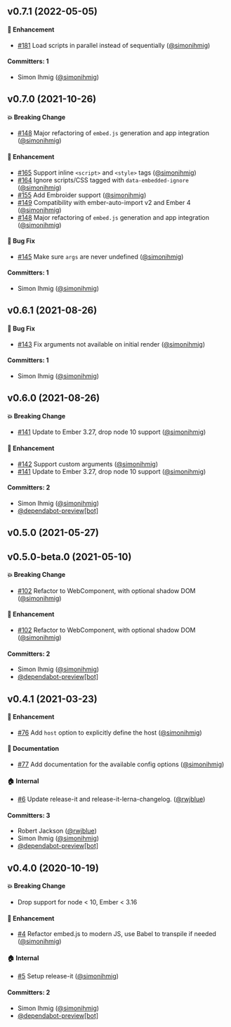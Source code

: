 

## v0.7.1 (2022-05-05)

#### :rocket: Enhancement
* [#181](https://github.com/kaliber5/ember-embedded-snippet/pull/181) Load scripts in parallel instead of sequentially ([@simonihmig](https://github.com/simonihmig))

#### Committers: 1
- Simon Ihmig ([@simonihmig](https://github.com/simonihmig))

## v0.7.0 (2021-10-26)

#### :boom: Breaking Change
* [#148](https://github.com/kaliber5/ember-embedded-snippet/pull/148) Major refactoring of `embed.js` generation and app integration ([@simonihmig](https://github.com/simonihmig))

#### :rocket: Enhancement
* [#165](https://github.com/kaliber5/ember-embedded-snippet/pull/165) Support inline `<script>` and `<style>` tags ([@simonihmig](https://github.com/simonihmig))
* [#164](https://github.com/kaliber5/ember-embedded-snippet/pull/164) Ignore scripts/CSS tagged with `data-embedded-ignore` ([@simonihmig](https://github.com/simonihmig))
* [#155](https://github.com/kaliber5/ember-embedded-snippet/pull/155) Add Embroider support ([@simonihmig](https://github.com/simonihmig))
* [#149](https://github.com/kaliber5/ember-embedded-snippet/pull/149) Compatibility with ember-auto-import v2 and Ember 4 ([@simonihmig](https://github.com/simonihmig))
* [#148](https://github.com/kaliber5/ember-embedded-snippet/pull/148) Major refactoring of `embed.js` generation and app integration ([@simonihmig](https://github.com/simonihmig))

#### :bug: Bug Fix
* [#145](https://github.com/kaliber5/ember-embedded-snippet/pull/145) Make sure `args` are never undefined ([@simonihmig](https://github.com/simonihmig))

#### Committers: 1
- Simon Ihmig ([@simonihmig](https://github.com/simonihmig))

## v0.6.1 (2021-08-26)

#### :bug: Bug Fix
* [#143](https://github.com/kaliber5/ember-embedded-snippet/pull/143) Fix arguments not available on initial render ([@simonihmig](https://github.com/simonihmig))

#### Committers: 1
- Simon Ihmig ([@simonihmig](https://github.com/simonihmig))

## v0.6.0 (2021-08-26)

#### :boom: Breaking Change
* [#141](https://github.com/kaliber5/ember-embedded-snippet/pull/141) Update to Ember 3.27, drop node 10 support ([@simonihmig](https://github.com/simonihmig))

#### :rocket: Enhancement
* [#142](https://github.com/kaliber5/ember-embedded-snippet/pull/142) Support custom arguments ([@simonihmig](https://github.com/simonihmig))
* [#141](https://github.com/kaliber5/ember-embedded-snippet/pull/141) Update to Ember 3.27, drop node 10 support ([@simonihmig](https://github.com/simonihmig))

#### Committers: 2
- Simon Ihmig ([@simonihmig](https://github.com/simonihmig))
- [@dependabot-preview[bot]](https://github.com/apps/dependabot-preview)

## v0.5.0 (2021-05-27)

## v0.5.0-beta.0 (2021-05-10)

#### :boom: Breaking Change
* [#102](https://github.com/kaliber5/ember-embedded-snippet/pull/102) Refactor to WebComponent, with optional shadow DOM ([@simonihmig](https://github.com/simonihmig))

#### :rocket: Enhancement
* [#102](https://github.com/kaliber5/ember-embedded-snippet/pull/102) Refactor to WebComponent, with optional shadow DOM ([@simonihmig](https://github.com/simonihmig))

#### Committers: 2
- Simon Ihmig ([@simonihmig](https://github.com/simonihmig))
- [@dependabot-preview[bot]](https://github.com/apps/dependabot-preview)

## v0.4.1 (2021-03-23)

#### :rocket: Enhancement
* [#76](https://github.com/kaliber5/ember-embedded-snippet/pull/76) Add `host` option to explicitly define the host ([@simonihmig](https://github.com/simonihmig))

#### :memo: Documentation
* [#77](https://github.com/kaliber5/ember-embedded-snippet/pull/77) Add documentation for the available config options ([@simonihmig](https://github.com/simonihmig))

#### :house: Internal
* [#6](https://github.com/kaliber5/ember-embedded-snippet/pull/6) Update release-it and release-it-lerna-changelog. ([@rwjblue](https://github.com/rwjblue))

#### Committers: 3
- Robert Jackson ([@rwjblue](https://github.com/rwjblue))
- Simon Ihmig ([@simonihmig](https://github.com/simonihmig))
- [@dependabot-preview[bot]](https://github.com/apps/dependabot-preview)

## v0.4.0 (2020-10-19)

#### :boom: Breaking Change
* Drop support for node < 10, Ember < 3.16

#### :rocket: Enhancement
* [#4](https://github.com/kaliber5/ember-embedded-snippet/pull/4) Refactor embed.js to modern JS, use Babel to transpile if needed ([@simonihmig](https://github.com/simonihmig))

#### :house: Internal
* [#5](https://github.com/kaliber5/ember-embedded-snippet/pull/5) Setup release-it ([@simonihmig](https://github.com/simonihmig))

#### Committers: 2
- Simon Ihmig ([@simonihmig](https://github.com/simonihmig))
- [@dependabot-preview[bot]](https://github.com/apps/dependabot-preview)


